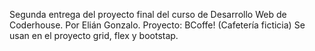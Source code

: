 Segunda entrega del proyecto final del curso de Desarrollo Web de Coderhouse. Por Elián Gonzalo. 
Proyecto: BCoffe! (Cafetería ficticia)
Se usan en el proyecto grid, flex y bootstap.
